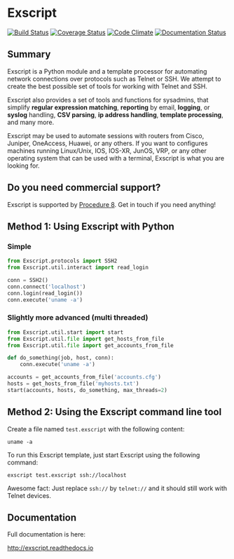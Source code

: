 # Exscript

[![Build Status](https://travis-ci.org/knipknap/exscript.svg?branch=master)](https://travis-ci.org/knipknap/exscript)
[![Coverage Status](https://coveralls.io/repos/github/knipknap/exscript/badge.svg?branch=master)](https://coveralls.io/github/knipknap/exscript?branch=master)
[![Code Climate](https://lima.codeclimate.com/github/knipknap/exscript/badges/gpa.svg)](https://lima.codeclimate.com/github/knipknap/exscript)
[![Documentation Status](https://readthedocs.org/projects/exscript/badge/?version=latest)](http://exscript.readthedocs.io/en/latest/?badge=latest)

## Summary

Exscript is a Python module and a template processor for automating network 
connections over protocols such as Telnet or SSH. We attempt to create the 
best possible set of tools for working with Telnet and SSH.

Exscript also provides a set of tools and functions for sysadmins, that
simplify **regular expression matching**, **reporting** by email, **logging**,
or **syslog** handling, **CSV parsing**, **ip address handling**,
**template processing**, and many more.

Exscript may be used to automate sessions with routers from Cisco, Juniper, 
OneAccess, Huawei, or any others. If you want to configures machines 
running Linux/Unix, IOS, IOS-XR, JunOS, VRP, or any other operating system 
that can be used with a terminal, Exscript is what you are looking for.

## Do you need commercial support?

Exscript is supported by [Procedure 8](https://procedure8.com). Get in touch if you need anything!

## Method 1: Using Exscript with Python

### Simple

```python
from Exscript.protocols import SSH2
from Exscript.util.interact import read_login

conn = SSH2()
conn.connect('localhost')
conn.login(read_login())
conn.execute('uname -a')
```

### Slightly more advanced (multi threaded)

```python
from Exscript.util.start import start
from Exscript.util.file import get_hosts_from_file
from Exscript.util.file import get_accounts_from_file

def do_something(job, host, conn):
    conn.execute('uname -a')

accounts = get_accounts_from_file('accounts.cfg')
hosts = get_hosts_from_file('myhosts.txt')
start(accounts, hosts, do_something, max_threads=2)
```

## Method 2: Using the Exscript command line tool

Create a file named `test.exscript` with the following content:

```
uname -a
```

To run this Exscript template, just start Exscript using the following command:

```
exscript test.exscript ssh://localhost
```

Awesome fact: Just replace `ssh://` by `telnet://` and it should still work with Telnet devices.


## Documentation

Full documentation is here:

http://exscript.readthedocs.io
